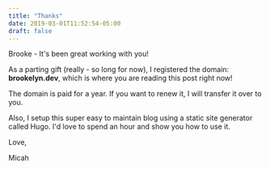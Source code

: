 ```yaml
---
title: "Thanks"
date: 2019-03-01T11:52:54-05:00
draft: false
---
```

Brooke - It's been great working with you!

<!--more-->

As a parting gift (really - so long for now), I registered the domain: **brookelyn.dev**, which is where you are reading this post right now!

The domain is paid for a year. If you want to renew it, I will transfer it over to you.

Also, I setup this super easy to maintain blog using a static site generator called Hugo. I'd love to spend an hour and show you how to use it.

Love,

Micah
